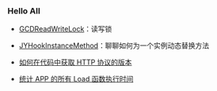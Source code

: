 ### Hello All

* [GCDReadWriteLock](https://github.com/Wl201314/JoyDemo/blob/master/GCDReadWriteLock/GCDReadWriteLock)：读写锁

* [JYHookInstanceMethod](https://github.com/joy0304/JoyDemo/tree/master/JYHookInstanceMethod)：聊聊如何为一个实例动态替换方法

* [如何在代码中获取 HTTP 协议的版本](https://github.com/joy0304/JoyDemo/tree/master/getHTTPVersion)

* [统计 APP 的所有 Load 函数执行时间](https://github.com/joy0304/JoyDemo/tree/master/HookLoad)
